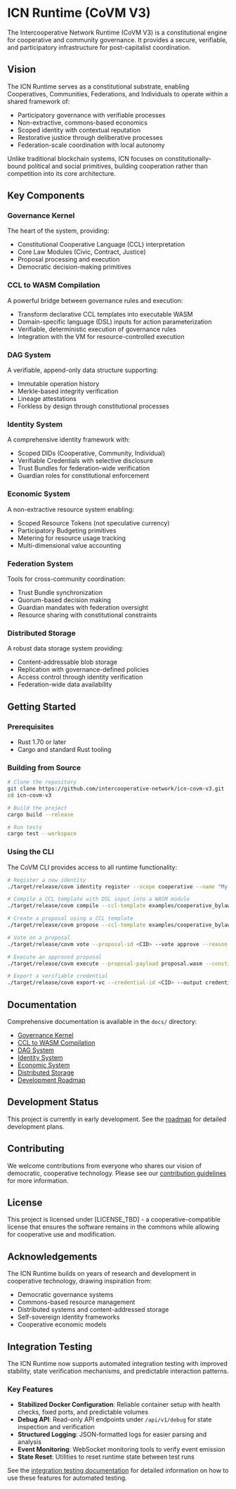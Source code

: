 # ICN Runtime (CoVM V3)

The Intercooperative Network Runtime (CoVM V3) is a constitutional engine for cooperative and community governance. It provides a secure, verifiable, and participatory infrastructure for post-capitalist coordination.

## Vision

The ICN Runtime serves as a constitutional substrate, enabling Cooperatives, Communities, Federations, and Individuals to operate within a shared framework of:

- Participatory governance with verifiable processes
- Non-extractive, commons-based economics
- Scoped identity with contextual reputation
- Restorative justice through deliberative processes
- Federation-scale coordination with local autonomy

Unlike traditional blockchain systems, ICN focuses on constitutionally-bound political and social primitives, building cooperation rather than competition into its core architecture.

## Key Components

### Governance Kernel
The heart of the system, providing:
- Constitutional Cooperative Language (CCL) interpretation
- Core Law Modules (Civic, Contract, Justice)
- Proposal processing and execution
- Democratic decision-making primitives

### CCL to WASM Compilation
A powerful bridge between governance rules and execution:
- Transform declarative CCL templates into executable WASM
- Domain-specific language (DSL) inputs for action parameterization
- Verifiable, deterministic execution of governance rules
- Integration with the VM for resource-controlled execution

### DAG System
A verifiable, append-only data structure supporting:
- Immutable operation history
- Merkle-based integrity verification
- Lineage attestations
- Forkless by design through constitutional processes

### Identity System
A comprehensive identity framework with:
- Scoped DIDs (Cooperative, Community, Individual)
- Verifiable Credentials with selective disclosure
- Trust Bundles for federation-wide verification
- Guardian roles for constitutional enforcement

### Economic System
A non-extractive resource system enabling:
- Scoped Resource Tokens (not speculative currency)
- Participatory Budgeting primitives
- Metering for resource usage tracking
- Multi-dimensional value accounting

### Federation System
Tools for cross-community coordination:
- Trust Bundle synchronization
- Quorum-based decision making
- Guardian mandates with federation oversight
- Resource sharing with constitutional constraints

### Distributed Storage
A robust data storage system providing:
- Content-addressable blob storage
- Replication with governance-defined policies
- Access control through identity verification
- Federation-wide data availability

## Getting Started

### Prerequisites
- Rust 1.70 or later
- Cargo and standard Rust tooling

### Building from Source

```bash
# Clone the repository
git clone https://github.com/intercooperative-network/icn-covm-v3.git
cd icn-covm-v3

# Build the project
cargo build --release

# Run tests
cargo test --workspace
```

### Using the CLI

The CoVM CLI provides access to all runtime functionality:

```bash
# Register a new identity
./target/release/covm identity register --scope cooperative --name "My Cooperative"

# Compile a CCL template with DSL input into a WASM module
./target/release/covm compile --ccl-template examples/cooperative_bylaws.ccl --dsl-input examples/dsl/propose_join.dsl --output proposal.wasm --scope cooperative

# Create a proposal using a CCL template
./target/release/covm propose --ccl-template examples/cooperative_bylaws.ccl --dsl-input my_params.json --identity did:icn:my-identity

# Vote on a proposal
./target/release/covm vote --proposal-id <CID> --vote approve --reason "Aligns with our values" --identity did:icn:my-identity

# Execute an approved proposal
./target/release/covm execute --proposal-payload proposal.wasm --constitution examples/cooperative_bylaws.ccl --identity did:icn:my-identity --scope cooperative

# Export a verifiable credential
./target/release/covm export-vc --credential-id <CID> --output credential.json
```

## Documentation

Comprehensive documentation is available in the `docs/` directory:

- [Governance Kernel](docs/GOVERNANCE_KERNEL.md)
- [CCL to WASM Compilation](docs/CCL_TO_WASM.md)
- [DAG System](docs/DAG_SYSTEM.md)
- [Identity System](docs/IDENTITY_SYSTEM.md)
- [Economic System](docs/ECONOMIC_SYSTEM.md)
- [Distributed Storage](docs/DISTRIBUTED_STORAGE.md)
- [Development Roadmap](docs/ROADMAP.md)

## Development Status

This project is currently in early development. See the [roadmap](docs/ROADMAP.md) for detailed development plans.

## Contributing

We welcome contributions from everyone who shares our vision of democratic, cooperative technology. Please see our [contribution guidelines](CONTRIBUTING.md) for more information.

## License

This project is licensed under [LICENSE_TBD] - a cooperative-compatible license that ensures the software remains in the commons while allowing for cooperative use and modification.

## Acknowledgements

The ICN Runtime builds on years of research and development in cooperative technology, drawing inspiration from:
- Democratic governance systems
- Commons-based resource management
- Distributed systems and content-addressed storage
- Self-sovereign identity frameworks
- Cooperative economic models

## Integration Testing

The ICN Runtime now supports automated integration testing with improved stability, state verification mechanisms, and predictable interaction patterns.

### Key Features

- **Stabilized Docker Configuration**: Reliable container setup with health checks, fixed ports, and predictable volumes
- **Debug API**: Read-only API endpoints under `/api/v1/debug` for state inspection and verification
- **Structured Logging**: JSON-formatted logs for easier parsing and analysis
- **Event Monitoring**: WebSocket monitoring tools to verify event emission
- **State Reset**: Utilities to reset runtime state between test runs

See the [integration testing documentation](tests/README.md) for detailed information on how to use these features for automated testing. 